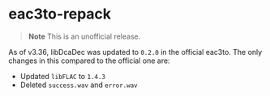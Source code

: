 # eac3to-repack

> **Note**
> This is an unofficial release.

As of v3.36, libDcaDec was updated to `0.2.0` in the official eac3to. The only changes in this compared to the official one are:

- Updated `libFLAC` to `1.4.3`
- Deleted `success.wav` and `error.wav`
